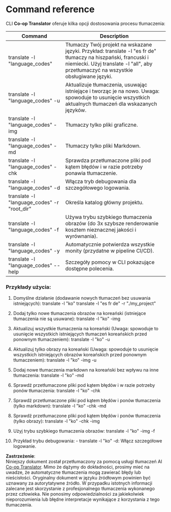 <!--
CO_OP_TRANSLATOR_METADATA:
{
  "original_hash": "b38d8f042530a4bc872def7cb2c141cd",
  "translation_date": "2025-06-12T11:28:08+00:00",
  "source_file": "getting_started/command-reference.md",
  "language_code": "pl"
}
-->
# Command reference
CLI **Co-op Translator** oferuje kilka opcji dostosowania procesu tłumaczenia:

Command                                       | Description
----------------------------------------------|-------------------------------------------------------------------------------------------------------------------------------------------------------------------------------------------------------
translate -l "language_codes"                 | Tłumaczy Twój projekt na wskazane języki. Przykład: translate -l "es fr de" tłumaczy na hiszpański, francuski i niemiecki. Użyj translate -l "all", aby przetłumaczyć na wszystkie obsługiwane języki.
translate -l "language_codes" -u              | Aktualizuje tłumaczenia, usuwając istniejące i tworząc je na nowo. Uwaga: spowoduje to usunięcie wszystkich aktualnych tłumaczeń dla wskazanych języków.
translate -l "language_codes" -img            | Tłumaczy tylko pliki graficzne.
translate -l "language_codes" -md             | Tłumaczy tylko pliki Markdown.
translate -l "language_codes" -chk            | Sprawdza przetłumaczone pliki pod kątem błędów i w razie potrzeby ponawia tłumaczenie.
translate -l "language_codes" -d              | Włącza tryb debugowania dla szczegółowego logowania.
translate -l "language_codes" -r "root_dir"   | Określa katalog główny projektu.
translate -l "language_codes" -f              | Używa trybu szybkiego tłumaczenia obrazów (do 3x szybsze renderowanie kosztem nieznacznej jakości i wyrównania).
translate -l "language_codes" -y              | Automatycznie potwierdza wszystkie monity (przydatne w pipeline CI/CD).
translate -l "language_codes" --help          | Szczegóły pomocy w CLI pokazujące dostępne polecenia.

### Przykłady użycia:

  1. Domyślne działanie (dodawanie nowych tłumaczeń bez usuwania istniejących):   translate -l "ko"    translate -l "es fr de" -r "./my_project"

  2. Dodaj tylko nowe tłumaczenia obrazów na koreański (istniejące tłumaczenia nie są usuwane):    translate -l "ko" -img

  3. Aktualizuj wszystkie tłumaczenia na koreański (Uwaga: spowoduje to usunięcie wszystkich istniejących tłumaczeń koreańskich przed ponownym tłumaczeniem):    translate -l "ko" -u

  4. Aktualizuj tylko obrazy na koreański (Uwaga: spowoduje to usunięcie wszystkich istniejących obrazów koreańskich przed ponownym tłumaczeniem):    translate -l "ko" -img -u

  5. Dodaj nowe tłumaczenia markdown na koreański bez wpływu na inne tłumaczenia:    translate -l "ko" -md

  6. Sprawdź przetłumaczone pliki pod kątem błędów i w razie potrzeby ponów tłumaczenia: translate -l "ko" -chk

  7. Sprawdź przetłumaczone pliki pod kątem błędów i ponów tłumaczenia (tylko markdown): translate -l "ko" -chk -md

  8. Sprawdź przetłumaczone pliki pod kątem błędów i ponów tłumaczenia (tylko obrazy): translate -l "ko" -chk -img

  9. Użyj trybu szybkiego tłumaczenia obrazów:    translate -l "ko" -img -f

  10. Przykład trybu debugowania: - translate -l "ko" -d: Włącz szczegółowe logowanie.

**Zastrzeżenie**:  
Niniejszy dokument został przetłumaczony za pomocą usługi tłumaczeń AI [Co-op Translator](https://github.com/Azure/co-op-translator). Mimo że dążymy do dokładności, prosimy mieć na uwadze, że automatyczne tłumaczenia mogą zawierać błędy lub nieścisłości. Oryginalny dokument w języku źródłowym powinien być uznawany za autorytatywne źródło. W przypadku istotnych informacji zalecane jest skorzystanie z profesjonalnego tłumaczenia wykonanego przez człowieka. Nie ponosimy odpowiedzialności za jakiekolwiek nieporozumienia lub błędne interpretacje wynikające z korzystania z tego tłumaczenia.